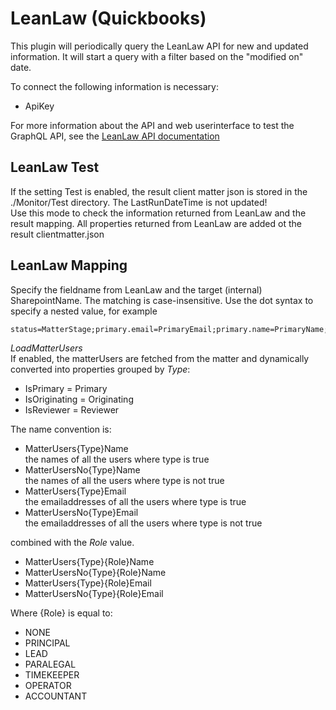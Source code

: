 # LeanLaw (Quickbooks)

This plugin will periodically query the LeanLaw API for new and updated information. It will start a query with a filter based on the "modified on" date.

To connect the following information is necessary:

- ApiKey

For more information about the API and web userinterface to test the GraphQL API, see the [LeanLaw API documentation](http://support.leanlaw.co/en/articles/5307735-how-to-use-leanlaw-s-public-api)

## LeanLaw Test

If the setting Test is enabled, the result client matter json is stored in the ./Monitor/Test directory. The LastRunDateTime is not updated!\
Use this mode to check the information returned from LeanLaw and the result mapping. All properties returned from LeanLaw are added ot the result clientmatter.json

## LeanLaw Mapping

Specify the fieldname from LeanLaw and the target (internal) SharepointName. The matching is case-insensitive.
Use the dot syntax to specify a nested value, for example

~~~text
status=MatterStage;primary.email=PrimaryEmail;primary.name=PrimaryName;fields.referralSource=Referral;
~~~

*LoadMatterUsers*\
If enabled, the matterUsers are fetched from the matter and dynamically converted into properties grouped by *Type*:

- IsPrimary  = Primary
- IsOriginating = Originating
- IsReviewer = Reviewer
  
The name convention is:

- MatterUsers{Type}Name\
the names of all the users where type is true
- MatterUsersNo{Type}Name\
the names of all the users where type is not true
- MatterUsers{Type}Email\
the emailaddresses of all the users where type is true
- MatterUsersNo{Type}Email\
the emailaddresses of all the users where type is not true

combined with the *Role* value.

- MatterUsers{Type}{Role}Name
- MatterUsersNo{Type}{Role}Name
- MatterUsers{Type}{Role}Email
- MatterUsersNo{Type}{Role}Email

Where {Role} is equal to:

- NONE
- PRINCIPAL
- LEAD
- PARALEGAL
- TIMEKEEPER
- OPERATOR
- ACCOUNTANT
